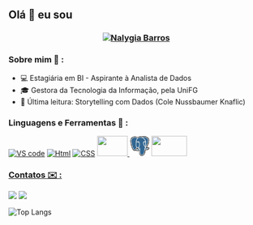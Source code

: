 ## Olá 👋 eu sou

<h3 align="center"><a href="https://nalygiabarros.github.io/">
   <img alt="Nalygia Barros" src="https://readme-typing-svg.herokuapp.com/?lines=Nalygia+Barros;Analista+de+Dados+em+Formação&font=Fira%20Code&width=440&height=45&color=68C3D4&vCenter=true&size=21"></a>
</h3>

<h3> Sobre mim 🔭 : </h3>

- :computer: Estagiária em BI - Aspirante à Analista de Dados
- :mortar_board: Gestora da Tecnologia da Informação, pela UniFG
- :bookmark: Última leitura: Storytelling com Dados (Cole Nussbaumer Knaflic)

<h3> Linguagens e Ferramentas 💬 : </h3>
<p>
<!-- Vs Code -->
   <a href="https://github.com/search?q=user%3Ahud0shnik&type=repositories" >
   <img src="https://img.icons8.com/fluent/48/000000/visual-studio-code-2019.png" alt="VS code" width="40" height="40"/></a>
<!-- Html -->
   <a href="https://github.com/hud0shnik/hud0shnik.github.io" >
   <img src="https://img.icons8.com/color/48/000000/html-5--v1.png" alt="Html" width="40" height="40"/></a>
<!-- CSS -->
   <a href="https://github.com/hud0shnik/hud0shnik.github.io" > 
   <img src="https://img.icons8.com/color/48/000000/css3.png" alt="CSS" width="40" height="40"/></a>
<!-- Power Bi -->
   <a href="https://github.com/nalygiabarros/nalygiabarros.github.io" > 
   <img src="https://logohistory.net/wp-content/uploads/2023/05/Power-BI-Symbol.png" width="60" height="40"/>  
<!-- Postgresql -->
   <a href="https://github.com/hud0shnik/golang-to-do" >
   <img src="https://raw.githubusercontent.com/devicons/devicon/master/icons/postgresql/postgresql-original.svg" alt="Postgresql" width="40" height="40"/></a>
<!-- SQL -->
   <a href="https://github.com/nalygiabarros/nalygiabarros.github.io" > 
   <img src="https://upload.wikimedia.org/wikipedia/commons/8/87/Sql_data_base_with_logo.png" width="70" height="40"/>
</p>

<h3> Contatos ✉️ : </h3>

<div>
<a href="mailto:contato@nalygiabarros"><img loading="lazy" src="https://img.shields.io/badge/Gmail-D14836?style=for-the-badge&logo=gmail&logoColor=white" target="_blank"></a>
<a href="https://www.linkedin.com/in/nalygia-barros" target="_blank"><img loading="lazy" src="https://img.shields.io/badge/-LinkedIn-%230077B5?style=for-the-badge&logo=linkedin&logoColor=white" target="_blank"></a>   
</div>

![Top Langs](https://github-readme-stats.vercel.app/api/top-langs/?username=nalygiabarros&layout=compact)

